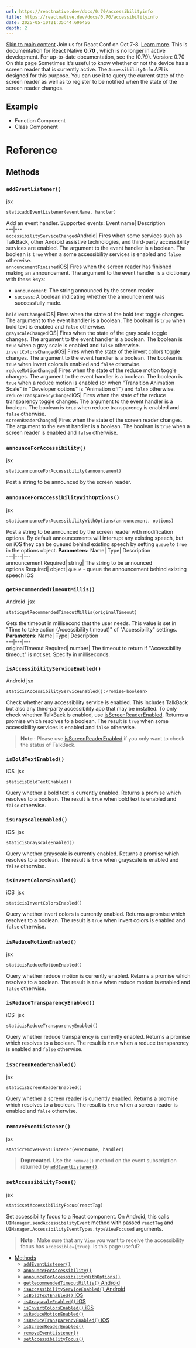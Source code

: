 ```yaml
---
url: https://reactnative.dev/docs/0.70/accessibilityinfo
title: https://reactnative.dev/docs/0.70/accessibilityinfo
date: 2025-05-10T21:35:44.696456
depth: 2
---
```


[Skip to main content](https://reactnative.dev/docs/0.70/accessibilityinfo#__docusaurus_skipToContent_fallback)
Join us for React Conf on Oct 7-8. [Learn more](https://conf.react.dev).
This is documentation for React Native **0.70** , which is no longer in active development.
For up-to-date documentation, see the (0.79).
Version: 0.70
On this page
Sometimes it's useful to know whether or not the device has a screen reader that is currently active. The `AccessibilityInfo` API is designed for this purpose. You can use it to query the current state of the screen reader as well as to register to be notified when the state of the screen reader changes.
## Example[​](https://reactnative.dev/docs/0.70/accessibilityinfo#example "Direct link to Example")
  * Function Component
  * Class Component


# Reference
## Methods[​](https://reactnative.dev/docs/0.70/accessibilityinfo#methods "Direct link to Methods")
### `addEventListener()`[​](https://reactnative.dev/docs/0.70/accessibilityinfo#addeventlistener "Direct link to addeventlistener")
jsx
```
staticaddEventListener(eventName, handler)
```

Add an event handler. Supported events:
Event name| Description  
---|---  
`accessibilityServiceChanged`Android| Fires when some services such as TalkBack, other Android assistive technologies, and third-party accessibility services are enabled. The argument to the event handler is a boolean. The boolean is `true` when a some accessibility services is enabled and `false` otherwise.  
`announcementFinished`iOS| Fires when the screen reader has finished making an announcement. The argument to the event handler is a dictionary with these keys:
  * `announcement`: The string announced by the screen reader.
  * `success`: A boolean indicating whether the announcement was successfully made.

  
`boldTextChanged`iOS| Fires when the state of the bold text toggle changes. The argument to the event handler is a boolean. The boolean is `true` when bold text is enabled and `false` otherwise.  
`grayscaleChanged`iOS| Fires when the state of the gray scale toggle changes. The argument to the event handler is a boolean. The boolean is `true` when a gray scale is enabled and `false` otherwise.  
`invertColorsChanged`iOS| Fires when the state of the invert colors toggle changes. The argument to the event handler is a boolean. The boolean is `true` when invert colors is enabled and `false` otherwise.  
`reduceMotionChanged`| Fires when the state of the reduce motion toggle changes. The argument to the event handler is a boolean. The boolean is `true` when a reduce motion is enabled (or when "Transition Animation Scale" in "Developer options" is "Animation off") and `false` otherwise.  
`reduceTransparencyChanged`iOS| Fires when the state of the reduce transparency toggle changes. The argument to the event handler is a boolean. The boolean is `true` when reduce transparency is enabled and `false` otherwise.  
`screenReaderChanged`| Fires when the state of the screen reader changes. The argument to the event handler is a boolean. The boolean is `true` when a screen reader is enabled and `false` otherwise.  
### `announceForAccessibility()`[​](https://reactnative.dev/docs/0.70/accessibilityinfo#announceforaccessibility "Direct link to announceforaccessibility")
jsx
```
staticannounceForAccessibility(announcement)
```

Post a string to be announced by the screen reader.
### `announceForAccessibilityWithOptions()`[​](https://reactnative.dev/docs/0.70/accessibilityinfo#announceforaccessibilitywithoptions "Direct link to announceforaccessibilitywithoptions")
jsx
```
staticannounceForAccessibilityWithOptions(announcement, options)
```

Post a string to be announced by the screen reader with modification options. By default announcements will interrupt any existing speech, but on iOS they can be queued behind existing speech by setting `queue` to `true` in the options object.
**Parameters:**
Name| Type| Description  
---|---|---  
announcement Required| string| The string to be announced  
options Required| object| `queue` - queue the announcement behind existing speech iOS  
### `getRecommendedTimeoutMillis()`
Android
[​](https://reactnative.dev/docs/0.70/accessibilityinfo#getrecommendedtimeoutmillis-android "Direct link to getrecommendedtimeoutmillis-android")
jsx
```
staticgetRecommendedTimeoutMillis(originalTimeout)
```

Gets the timeout in millisecond that the user needs. This value is set in "Time to take action (Accessibility timeout)" of "Accessibility" settings.
**Parameters:**
Name| Type| Description  
---|---|---  
originalTimeout Required| number| The timeout to return if "Accessibility timeout" is not set. Specify in milliseconds.  
### `isAccessibilityServiceEnabled()`
Android
[​](https://reactnative.dev/docs/0.70/accessibilityinfo#isaccessibilityserviceenabled-android "Direct link to isaccessibilityserviceenabled-android")
jsx
```
staticisAccessibilityServiceEnabled():Promise<boolean>
```

Check whether any accessibility service is enabled. This includes TalkBack but also any third-party accessibility app that may be installed. To only check whether TalkBack is enabled, use [isScreenReaderEnabled](https://reactnative.dev/docs/0.70/accessibilityinfo#isscreenreaderenabled). Returns a promise which resolves to a boolean. The result is `true` when some accessibility services is enabled and `false` otherwise.
> **Note** : Please use [isScreenReaderEnabled](https://reactnative.dev/docs/0.70/accessibilityinfo#isscreenreaderenabled) if you only want to check the status of TalkBack.
### `isBoldTextEnabled()`
iOS
[​](https://reactnative.dev/docs/0.70/accessibilityinfo#isboldtextenabled-ios "Direct link to isboldtextenabled-ios")
jsx
```
staticisBoldTextEnabled()
```

Query whether a bold text is currently enabled. Returns a promise which resolves to a boolean. The result is `true` when bold text is enabled and `false` otherwise.
### `isGrayscaleEnabled()`
iOS
[​](https://reactnative.dev/docs/0.70/accessibilityinfo#isgrayscaleenabled-ios "Direct link to isgrayscaleenabled-ios")
jsx
```
staticisGrayscaleEnabled()
```

Query whether grayscale is currently enabled. Returns a promise which resolves to a boolean. The result is `true` when grayscale is enabled and `false` otherwise.
### `isInvertColorsEnabled()`
iOS
[​](https://reactnative.dev/docs/0.70/accessibilityinfo#isinvertcolorsenabled-ios "Direct link to isinvertcolorsenabled-ios")
jsx
```
staticisInvertColorsEnabled()
```

Query whether invert colors is currently enabled. Returns a promise which resolves to a boolean. The result is `true` when invert colors is enabled and `false` otherwise.
### `isReduceMotionEnabled()`[​](https://reactnative.dev/docs/0.70/accessibilityinfo#isreducemotionenabled "Direct link to isreducemotionenabled")
jsx
```
staticisReduceMotionEnabled()
```

Query whether reduce motion is currently enabled. Returns a promise which resolves to a boolean. The result is `true` when reduce motion is enabled and `false` otherwise.
### `isReduceTransparencyEnabled()`
iOS
[​](https://reactnative.dev/docs/0.70/accessibilityinfo#isreducetransparencyenabled-ios "Direct link to isreducetransparencyenabled-ios")
jsx
```
staticisReduceTransparencyEnabled()
```

Query whether reduce transparency is currently enabled. Returns a promise which resolves to a boolean. The result is `true` when a reduce transparency is enabled and `false` otherwise.
### `isScreenReaderEnabled()`[​](https://reactnative.dev/docs/0.70/accessibilityinfo#isscreenreaderenabled "Direct link to isscreenreaderenabled")
jsx
```
staticisScreenReaderEnabled()
```

Query whether a screen reader is currently enabled. Returns a promise which resolves to a boolean. The result is `true` when a screen reader is enabled and `false` otherwise.
### `removeEventListener()`[​](https://reactnative.dev/docs/0.70/accessibilityinfo#removeeventlistener "Direct link to removeeventlistener")
jsx
```
staticremoveEventListener(eventName, handler)
```

> **Deprecated.** Use the `remove()` method on the event subscription returned by [`addEventListener()`](https://reactnative.dev/docs/0.70/accessibilityinfo#addeventlistener).
### `setAccessibilityFocus()`[​](https://reactnative.dev/docs/0.70/accessibilityinfo#setaccessibilityfocus "Direct link to setaccessibilityfocus")
jsx
```
staticsetAccessibilityFocus(reactTag)
```

Set accessibility focus to a React component.
On Android, this calls `UIManager.sendAccessibilityEvent` method with passed `reactTag` and `UIManager.AccessibilityEventTypes.typeViewFocused` arguments.
> **Note** : Make sure that any `View` you want to receive the accessibility focus has `accessible={true}`.
Is this page useful?
  * [Methods](https://reactnative.dev/docs/0.70/accessibilityinfo#methods)
    * [`addEventListener()`](https://reactnative.dev/docs/0.70/accessibilityinfo#addeventlistener)
    * [`announceForAccessibility()`](https://reactnative.dev/docs/0.70/accessibilityinfo#announceforaccessibility)
    * [`announceForAccessibilityWithOptions()`](https://reactnative.dev/docs/0.70/accessibilityinfo#announceforaccessibilitywithoptions)
    * [`getRecommendedTimeoutMillis()` Android](https://reactnative.dev/docs/0.70/accessibilityinfo#getrecommendedtimeoutmillis-android)
    * [`isAccessibilityServiceEnabled()` Android](https://reactnative.dev/docs/0.70/accessibilityinfo#isaccessibilityserviceenabled-android)
    * [`isBoldTextEnabled()` iOS](https://reactnative.dev/docs/0.70/accessibilityinfo#isboldtextenabled-ios)
    * [`isGrayscaleEnabled()` iOS](https://reactnative.dev/docs/0.70/accessibilityinfo#isgrayscaleenabled-ios)
    * [`isInvertColorsEnabled()` iOS](https://reactnative.dev/docs/0.70/accessibilityinfo#isinvertcolorsenabled-ios)
    * [`isReduceMotionEnabled()`](https://reactnative.dev/docs/0.70/accessibilityinfo#isreducemotionenabled)
    * [`isReduceTransparencyEnabled()` iOS](https://reactnative.dev/docs/0.70/accessibilityinfo#isreducetransparencyenabled-ios)
    * [`isScreenReaderEnabled()`](https://reactnative.dev/docs/0.70/accessibilityinfo#isscreenreaderenabled)
    * [`removeEventListener()`](https://reactnative.dev/docs/0.70/accessibilityinfo#removeeventlistener)
    * [`setAccessibilityFocus()`](https://reactnative.dev/docs/0.70/accessibilityinfo#setaccessibilityfocus)



